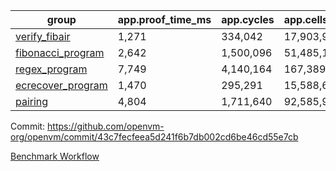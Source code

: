 | group | app.proof_time_ms | app.cycles | app.cells_used | leaf.proof_time_ms | leaf.cycles | leaf.cells_used |
| -- | -- | -- | -- | -- | -- | -- |
| [verify_fibair](https://github.com/openvm-org/openvm/blob/benchmark-results/benchmarks/verify_fibair-43c7fecfeea5d241f6b7db002cd6be46cd55e7cb.md) | 1,271 |  334,042 |  17,903,907 |- | - | - |
| [fibonacci_program](https://github.com/openvm-org/openvm/blob/benchmark-results/benchmarks/fibonacci-43c7fecfeea5d241f6b7db002cd6be46cd55e7cb.md) | 2,642 |  1,500,096 |  51,485,167 | 3,878 |  1,264,969 |  70,274,673 |
| [regex_program](https://github.com/openvm-org/openvm/blob/benchmark-results/benchmarks/regex-43c7fecfeea5d241f6b7db002cd6be46cd55e7cb.md) | 7,749 |  4,140,164 |  167,389,450 | 14,892 |  3,986,863 |  304,614,495 |
| [ecrecover_program](https://github.com/openvm-org/openvm/blob/benchmark-results/benchmarks/ecrecover-43c7fecfeea5d241f6b7db002cd6be46cd55e7cb.md) | 1,470 |  295,291 |  15,588,656 | 13,089 |  2,988,899 |  244,104,881 |
| [pairing](https://github.com/openvm-org/openvm/blob/benchmark-results/benchmarks/pairing-43c7fecfeea5d241f6b7db002cd6be46cd55e7cb.md) | 4,804 |  1,711,640 |  92,585,975 | 14,095 |  3,301,879 |  274,876,496 |


Commit: https://github.com/openvm-org/openvm/commit/43c7fecfeea5d241f6b7db002cd6be46cd55e7cb

[Benchmark Workflow](https://github.com/openvm-org/openvm/actions/runs/13893295349)
